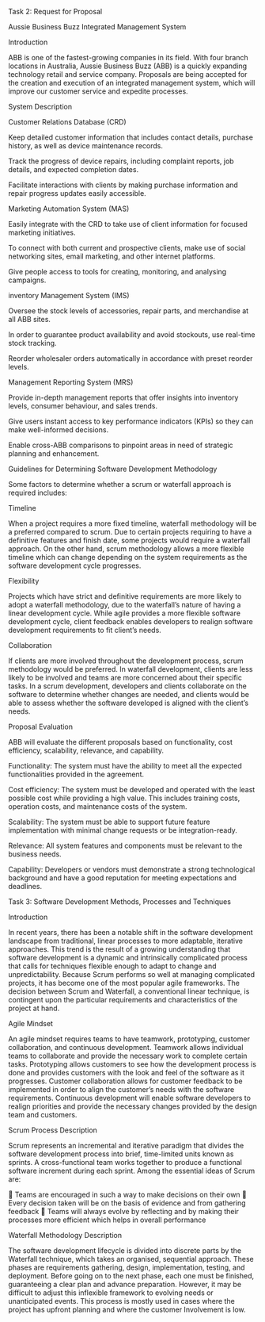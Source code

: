Task 2: Request for Proposal

Aussie Business Buzz Integrated Management System

Introduction

ABB is one of the fastest-growing companies in its field. With four branch locations in Australia, Aussie Business Buzz (ABB) is a quickly expanding technology retail and service company. Proposals are being accepted for the creation and execution of an integrated management system, which will improve our customer service and expedite processes.

System Description

Customer Relations Database (CRD)

Keep detailed customer information that includes contact details, purchase history, as well as device maintenance records.

Track the progress of device repairs, including complaint reports, job details, and expected completion dates.

Facilitate interactions with clients by making purchase information and repair progress updates easily accessible.

Marketing Automation System (MAS)

Easily integrate with the CRD to take use of client information for focused marketing initiatives.

To connect with both current and prospective clients, make use of social networking sites, email marketing, and other internet platforms.

Give people access to tools for creating, monitoring, and analysing campaigns.

inventory Management System (IMS)

Oversee the stock levels of accessories, repair parts, and merchandise at all ABB sites.

In order to guarantee product availability and avoid stockouts, use real-time stock tracking.

Reorder wholesaler orders automatically in accordance with preset reorder levels.

Management Reporting System (MRS)

Provide in-depth management reports that offer insights into inventory levels, consumer behaviour, and sales trends.

Give users instant access to key performance indicators (KPIs) so they can make well-informed decisions.

Enable cross-ABB comparisons to pinpoint areas in need of strategic planning and enhancement.

Guidelines for Determining Software Development Methodology

Some factors to determine whether a scrum or waterfall approach is required includes:

Timeline

When a project requires a more fixed timeline, waterfall methodology will be a preferred compared to scrum. Due to certain projects requiring to have a definitive features and finish date, some projects would require a waterfall approach. On the other hand, scrum methodology allows a more flexible timeline which can change depending on the system requirements as the software development cycle progresses.

Flexibility

Projects which have strict and definitive requirements are more likely to adopt a waterfall methodology, due to the waterfall’s nature of having a linear development cycle. While agile provides a more flexible software development cycle, client feedback enables developers to realign software development requirements to fit client’s needs.

Collaboration

If clients are more involved throughout the development process, scrum methodology would be preferred. In waterfall development, clients are less likely to be involved and teams are more concerned about their specific tasks. In a scrum development, developers and clients collaborate on the software to determine whether changes are needed, and clients would be able to assess whether the software developed is aligned with the client’s needs.


Proposal Evaluation


ABB will evaluate the different proposals based on functionality, cost efficiency, scalability, relevance, and capability.

Functionality: The system must have the ability to meet all the expected functionalities provided in the agreement.

Cost efficiency: The system must be developed and operated with the least possible cost while providing a high value. This includes training costs, operation costs, and maintenance costs of the system.

Scalability: The system must be able to support future feature implementation with minimal change requests or be integration-ready.

Relevance: All system features and components must be relevant to the business needs.

Capability: Developers or vendors must demonstrate a strong technological background and have a good reputation for meeting expectations and deadlines.

Task 3: Software Development Methods, Processes and Techniques

Introduction

In recent years, there has been a notable shift in the software development landscape from traditional, linear processes to more adaptable, iterative approaches. This trend is the result of a growing understanding that software development is a dynamic and intrinsically complicated process that calls for techniques flexible enough to adapt to change and unpredictability. Because Scrum performs so well at managing complicated projects, it has become one of the most popular agile frameworks. The decision between Scrum and Waterfall, a conventional linear technique, is contingent upon the particular requirements and characteristics of the project at hand.

Agile Mindset

An agile mindset requires teams to have teamwork, prototyping, customer collaboration, and continuous development. Teamwork allows individual teams to collaborate and provide the necessary work to complete certain tasks. Prototyping allows customers to see how the development process is done and provides customers with the look and feel of the software as it progresses. Customer collaboration allows for customer feedback to be implemented in order to align the customer’s needs with the software requirements. Continuous development will enable software developers to realign priorities and provide the necessary changes provided by the design team and customers. 

Scrum Process Description

Scrum represents an incremental and iterative paradigm that divides the software development process into brief, time-limited units known as sprints. A cross-functional team works together to produce a functional software increment during each sprint. Among the essential ideas of Scrum are:

	Teams are encouraged in such a way to make decisions on their own 
	Every decision taken will be on the basis of evidence and from gathering feedback
	Teams will always evolve by reflecting and by making their processes more efficient which helps in overall performance 

Waterfall Methodology Description

The software development lifecycle is divided into discrete parts by the Waterfall technique, which takes an organised, sequential approach. These phases are requirements gathering, design, implementation, testing, and deployment. Before going on to the next phase, each one must be finished, guaranteeing a clear plan and advance preparation. However, it may be difficult to adjust this inflexible framework to evolving needs or unanticipated events. This process is mostly used in cases where the project has upfront planning and where the customer Involvement is low. 


